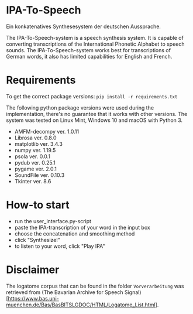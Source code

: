 # IPA-To-Speech
 Ein konkatenatives Synthesesystem der deutschen Aussprache.
 
 The IPA-To-Speech-system is a speech synthesis system. It is capable of converting transcriptions of the International Phonetic Alphabet to speech sounds. The IPA-To-Speech-system works best for transcriptions of German words, it also has limited capabilities for English and French.
 
 # Requirements
 To get the correct package versions: ```pip install -r requirements.txt```
 
 The following python package versions were used during the implementation, there's no guarantee that it works with other versions. The system was tested on Linux Mint, Windows 10 and macOS with Python 3.
 * AMFM-decompy ver. 1.0.11
 * Librosa ver. 0.8.0
 * matplotlib ver. 3.4.3
 * numpy ver. 1.19.5
 * psola ver. 0.0.1
 * pydub ver. 0.25.1
 * pygame ver. 2.0.1
 * SoundFile ver. 0.10.3
 * Tkinter ver. 8.6


# How-to start
* run the user_interface.py-script
* paste the IPA-transcription of your word in the input box
* choose the concatenation and smoothing method
* click "Synthesize!"
* to listen to your word, click "Play IPA"

# Disclaimer
The logatome corpus that can be found in the folder ```Vorverarbeitung``` was retrieved from (The Bavarian Archive for Speech Signal)[https://www.bas.uni-muenchen.de/Bas/BasBITSLGDOC/HTML/Logatome_List.html].
